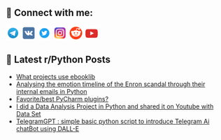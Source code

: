 ## 🔎 Connect with me:
[<img src="https://github.com/bullbesh/bullbesh/blob/main/images/Telegram.png" width="32" height="32" />](https://t.me/bullbesh)
[<img src="https://github.com/bullbesh/bullbesh/blob/main/images/VK.png" width="32" height="32" />](https://vk.com/bullbesh)
[<img src="https://github.com/bullbesh/bullbesh/blob/main/images/Twitter.png" width="32" height="32" />](https://twitter.com/bullbesh1)
[<img src="https://github.com/bullbesh/bullbesh/blob/main/images/Instagram.png" width="32" height="32" />](https://www.instagram.com/bullbesh)
[<img src="https://github.com/bullbesh/bullbesh/blob/main/images/Reddit.png" width="32" height="32" />](https://www.reddit.com/user/bullbesh)
[<img src="https://github.com/bullbesh/bullbesh/blob/main/images/YouTube.png" width="32" height="32" />](https://www.youtube.com/channel/UCtfjRs6uzgq5mfm8S06WTcg)

## 📕 Latest r/Python Posts
<!-- BLOG-POST-LIST:START -->
- [What projects use ebooklib](https://www.reddit.com/r/Python/comments/12bmy0q/what_projects_use_ebooklib/)
- [Analysing the emotion timeline of the Enron scandal through their internal emails in Python](https://www.reddit.com/r/Python/comments/12bl2uj/analysing_the_emotion_timeline_of_the_enron/)
- [Favorite/best PyCharm plugins?](https://www.reddit.com/r/Python/comments/12bkrqg/favoritebest_pycharm_plugins/)
- [I did a Data Analysis Project in Python and shared it on Youtube with Data Set](https://www.reddit.com/r/Python/comments/12bkeby/i_did_a_data_analysis_project_in_python_and/)
- [TelegramGPT : simple basic python script to introduce Telegram Ai chatBot using DALL-E](https://www.reddit.com/r/Python/comments/12bk3l5/telegramgpt_simple_basic_python_script_to/)
<!-- BLOG-POST-LIST:END -->
